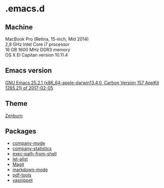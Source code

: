 # .emacs.d
## Machine
MacBook Pro (Retina, 15-inch, Mid 2014)  
2,8 GHz Intel Core i7 processor  
16 GB 1600 MHz DDR3 memory  
OS X El Capitan version 10.11.4

## Emacs version
[GNU Emacs 25.2.1 (x86_64-apple-darwin13.4.0, Carbon Version 157 AppKit 1265.21) of 2017-02-05](https://github.com/railwaycat/homebrew-emacsmacport)

## Theme
[Zenburn](https://github.com/bbatsov/zenburn-emacs)

## Packages
* [company-mode](http://company-mode.github.io)
* [company-statistics](https://github.com/company-mode/company-statistics)
* [exec-path-from-shell](https://github.com/purcell/exec-path-from-shell)
* [let-alist](https://elpa.gnu.org/packages/let-alist.html)
* [Magit](https://magit.vc)
* [markdown-mode](https://github.com/jrblevin/markdown-mode)
* [pdf-tools](https://github.com/politza/pdf-tools)
* [yasnippet](https://github.com/joaotavora/yasnippet)

